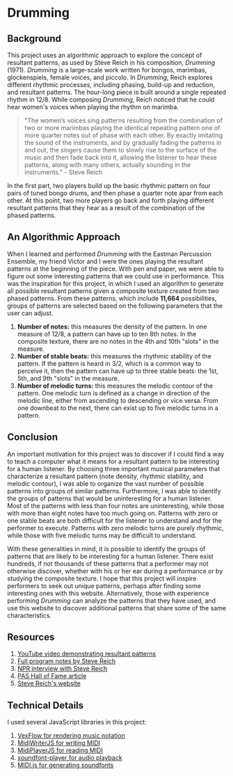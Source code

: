 # Drumming

## Background

This project uses an algorithmic approach to explore the concept of resultant patterns, as used by Steve Reich in his composition, *Drumming* (1971). *Drumming* is a large-scale work written for bongos, marimbas, glockenspiels, female voices, and piccolo. In *Drumming*, Reich explores different rhythmic processes, including phasing, build-up and reduction, and resultant patterns. The hour-long piece is built around a single repeated rhythm in 12/8. While composing *Drumming*, Reich noticed that he could hear women's voices when playing the rhythm on marimba.

> "The women’s voices sing patterns resulting from the combination of two or more marimbas playing the identical repeating pattern one of more quarter notes out of phase with each other. By exactly imitating the sound of the instruments, and by gradually fading the patterns in and out, the singers cause them to slowly rise to the surface of the music and then fade back into it, allowing the listener to hear these patterns, along with many others, actually sounding in the instruments." - Steve Reich

In the first part, two players build up the basic rhythmic pattern on four pairs of tuned bongo drums, and then phase a quarter note apar from each other. At this point, two more players go back and forth playing different resultant patterns that they hear as a result of the combination of the phased patterns.

## An Algorithmic Approach

When I learned and performed *Drumming* with the Eastman Percussion Ensemble, my friend Victor and I were the ones playing the resultant patterns at the beginning of the piece. With pen and paper, we were able to figure out some interesting patterns that we could use in performance. This was the inspiration for this project, in which I used an algorithm to generate all possible resultant patterns given a composite texture created from two phased patterns. From these patterns, which include **11,664** possibilities, groups of patterns are selected based on the following parameters that the user can adjust.
1. **Number of notes:** this measures the density of the pattern. In one measure of 12/8, a pattern can have up to ten 8th notes. In the composite texture, there are no notes in the 4th and 10th "slots" in the measure.
2. **Number of stable beats:** this measures the rhythmic stability of the pattern. If the pattern is heard in 3/2, which is a common way to perceive it, then the pattern can have up to three stable beats: the 1st, 5th, and 9th "slots" in the measure.
3. **Number of melodic turns:** this measures the melodic contour of the pattern. One melodic turn is defined as a change in direction of the melodic line, either from ascending to descending or vice versa. From one downbeat to the next, there can exist up to five melodic turns in a pattern.

## Conclusion

An important motivation for this project was to discover if I could find a way to teach a computer what it means for a resultant pattern to be interesting for a human listener. By choosing three important musical parameters that characterize a resultant pattern (note density, rhythmic stability, and melodic contour), I was able to organize the vast number of possible patterns into groups of similar patterns. Furthermore, I was able to identify the groups of patterns that would be uninteresting for a human listener. Most of the patterns with less than four notes are uninteresting, while those with more than eight notes have too much going on. Patterns with zero or one stable beats are both difficult for the listener to understand and for the performer to execute. Patterns with zero melodic turns are purely rhythmic, while those with five melodic turns may be difficult to understand.

With these generalities in mind, it is possible to identify the groups of patterns that are likely to be interesting for a human listener. There exist hundreds, if not thousands of these patterns that a performer may not otherwise discover, whether with his or her ear during a performance or by studying the composite texture. I hope that this project will inspire performers to seek out unique patterns, perhaps after finding some interesting ones with this website. Alternatively, those with experience performing *Drumming* can analyze the patterns that they have used, and use this website to discover additional patterns that share some of the same characteristics.

## Resources

1. [YouTube video demonstrating resultant patterns](https://youtu.be/aEJtf0uvHfI?t=176)
2. [Full program notes by Steve Reich](https://www.boosey.com/cr/music/Steve-Reich-Drumming/1374)
3. [NPR interview with Steve Reich](https://www.npr.org/2000/07/17/1079628/drumming?fbclid=IwAR2At5BU6ySeTyGwDPZ-hKOr1Tb-wE4dyzwd3oFRq9Z-DSrDqmYwDiuOGAE)
4. [PAS Hall of Fame article](https://www.pas.org/about/hall-of-fame/steve-reich)
5. [Steve Reich's website](https://www.stevereich.com/)

## Technical Details

I used several JavaScript libraries in this project:
1. [VexFlow for rendering music notation](https://github.com/0xfe/vexflow)
2. [MidiWriterJS for writing MIDI](https://github.com/grimmdude/MidiWriterJS)
3. [MidiPlayerJS for reading MIDI](https://github.com/grimmdude/MidiPlayerJS)
4. [soundfont-player for audio playback](https://github.com/danigb/soundfont-player)
5. [MIDI.js for generating soundfonts](https://github.com/mudcube/MIDI.js)
